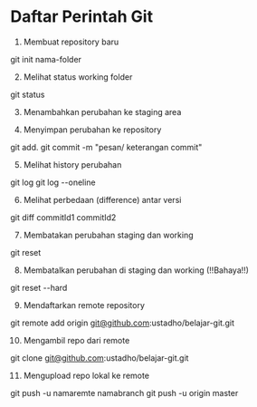 # Daftar Perintah Git #

1. Membuat repository baru

git init nama-folder

2. Melihat status working folder

git status

3. Menambahkan perubahan ke staging area


4. Menyimpan perubahan ke repository

git add.
git commit -m "pesan/ keterangan commit"

5. Melihat history perubahan

git log
git log --oneline

6. Melihat perbedaan (difference) antar versi

git diff commitId1 commitId2

7. Membatakan perubahan staging dan working

git reset

8. Membatalkan perubahan di staging dan working (!!Bahaya!!)

git reset --hard

9. Mendaftarkan remote repository

git remote add origin git@github.com:ustadho/belajar-git.git

10. Mengambil repo dari remote

git clone git@github.com:ustadho/belajar-git.git

11. Mengupload repo lokal ke remote

git push -u namaremte namabranch
git push -u origin master

